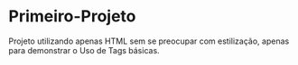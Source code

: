 # Primeiro-Projeto
Projeto utilizando apenas HTML sem se preocupar com estilização, apenas para demonstrar o Uso de Tags básicas. 
